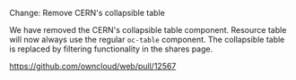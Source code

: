 Change: Remove CERN's collapsible table

We have removed the CERN's collapsible table component. Resource table will now always use the regular `oc-table` component. The collapsible table is replaced by filtering functionality in the shares page.

https://github.com/owncloud/web/pull/12567
